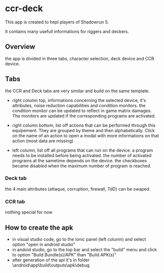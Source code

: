 # ccr-deck

This app is created to hepl players of Shadowrun 5.

It contains many usefull informations for riggers and deckers.

## Overview

the app is divided in three tabs, character selection, deck device and CCR device.

## Tabs

the CCR and Deck tabs are very similar and build on the same template.

- right column top, informations concerning the selected device, it's attributes, noise reduction capabilities and condition monitors.
the condition monitor can be updated to reflect in game matrix damages. The monitors are updated if the corresponding programs are activated.
- right column bottom, list off actions that can be performed through this equipement. They are grouped by theme and then alphabetically. Click on the name of an action to open a modal with more informations on that action (most data are missing)

- left column, list off all programs that can run on the device. a program needs to be installed before being activated. the number of activated programs at the sametime depends on the device. the checkboxes became disabled when the maximum number of program is reached.

### Deck tab

the 4 main attributes (attaque, corruption, firewall, TdD) can be swaped.

### CCR tab

nothing special for now

## How to create the apk

- in visual studio code, go to the ionic panel (left column) and select option "open in android studio"
- in andoid studio, go to the top bar and select the "build" menu and click to option "Build Bundle(s)/APK" than "Build APK(s)"
- after generation of the apl it's in folder <project>\android\app\build\outputs\apk\debug
